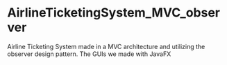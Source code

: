 # AirlineTicketingSystem_MVC_observer
Airline Ticketing System made in a MVC architecture and utilizing the observer design pattern. The GUIs we made with JavaFX
